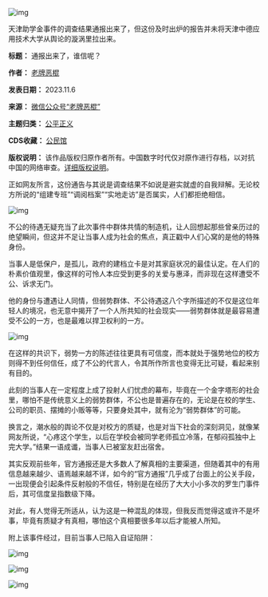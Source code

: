 ![img](https://chinadigitaltimes.net/chinese/files/2023/11/post-701898-654927bf13265.png)


天津助学金事件的调查结果通报出来了，但这份及时出炉的报告并未将天津中德应用技术大学从舆论的漩涡里拉出来。




**标题：** 通报出来了，谁信呢？  

**作者：** [老牌恶棍](https://chinadigitaltimes.net/space/老牌恶棍)  

**发表日期：** 2023.11.6  

**来源：** [微信公众号“老牌恶棍”](https://web.archive.org/web/https://mp.weixin.qq.com/s/SFozZ357GJE1ygkN3jilzA)  

**主题归类：** [公平正义](https://chinadigitaltimes.net/space/公平正义)  

**CDS收藏：** [公民馆](https://chinadigitaltimes.net/space/%E5%85%AC%E6%B0%91%E9%A6%86)  

**版权说明：** 该作品版权归原作者所有。中国数字时代仅对原作进行存档，以对抗中国的网络审查。[详细版权说明](https://chinadigitaltimes.net/chinese/copyright)。


正如网友所言，这份通告与其说是调查结果不如说是避实就虚的自我辩解。无论校方所说的“组建专班”“调阅档案”“实地走访”是否属实，人们都拒绝相信。


![img](https://chinadigitaltimes.net/chinese/files/2023/11/post-701898-654927bf35d30.png)


不公的待遇无疑充当了此次事件中群体共情的制造机，让人回想起那些曾亲历过的绝望瞬间，但这并不足让当事人成为社会的焦点，真正戳中人们心窝的是他的特殊身份。


当事人是低保户，是孤儿，政府的建档立卡是对其家庭状况的最佳认定。在人们的朴素价值观里，像这样的可怜人本应受到更多的关爱与惠泽，而非现在这样遭受不公、诉求无门。


他的身份与遭遇让人同情，但弱势群体、不公待遇这八个字所描述的不仅是这位年轻人的境况，也无意中揭开了一个人所共知的社会现实——弱势群体就是最容易遭受不公的一方，也是最难以捍卫权利的一方。


![img](https://chinadigitaltimes.net/chinese/files/2023/11/post-701898-654927bf5c23a.png)


在这样的共识下，弱势一方的陈述往往更具有可信度，而本就处于强势地位的校方则得不到任何信任，成了不公的代言人，令其所作所言也变得无比可疑，看起来别有目的。


此刻的当事人在一定程度上成了投射人们忧虑的幕布，毕竟在一个金字塔形的社会里，哪怕不是传统意义上的弱势群体，不公也是普遍存在的，无论是在校的学生、公司的职员、摆摊的小贩等等，只要身处其中，就有沦为“弱势群体”的可能。


换言之，潮水般的舆论不仅是对校方的质疑，也是对当下社会的深刻洞见，就像某网友所说，“心疼这个学生，以后在学校会被同学老师孤立冷落，在郁闷孤独中上完大学。”结果一语成谶，当事人已被室友赶出宿舍。


其实反观前些年，官方通报还是大多数人了解真相的主要渠道，但随着其中的有用信息越来越少、语焉越来越不详，如今的“官方通报”几乎成了台面上的公关手段，一出现便会引起条件反射般的不信任，特别是在经历了大大小小多次的罗生门事件后，其可信度呈指数级下降。


对此，有人觉得无所适从，认为这是一种混乱的体现，但我反而觉得这或许不是坏事，毕竟有质疑才有真相，哪怕这个真相要很多年以后才能被人所知。


附上该事件经过，目前当事人已陷入自证陷阱：


![img](https://chinadigitaltimes.net/chinese/files/2023/11/post-701898-654927bf7a654.)


![img](https://chinadigitaltimes.net/chinese/files/2023/11/post-701898-654927bf9b8ee.)


![img](https://chinadigitaltimes.net/chinese/files/2023/11/post-701898-654927bfb6eab.)

